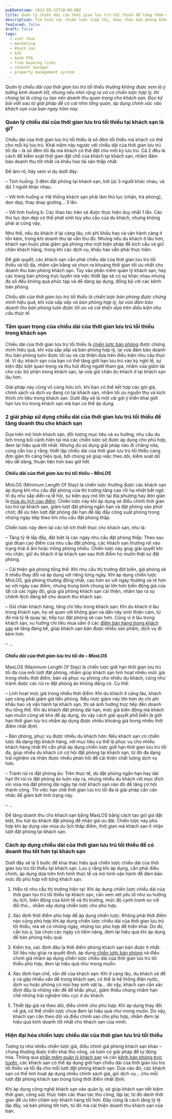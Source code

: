 ```yaml
---
pubDatetime: 2023-05-22T10:00:00Z
title: Quản lý chiều dài của thời gian lưu trú tối thiểu để tăng thêm doanh thu trong khách sạn
description: Tìm hiểu các chiến lược tiếp thị, khai thác bán phòng khách sạn hiệu quả trong chuỗi bài viết sau của nhavantuonglai để áp dụng và đem lại hiệu quả thiết thực cho giải pháp của bạn.
featured: false
draft: false
tags:
  - viet thue
  - marketing
  - khach san
  - b2b
  - kenh OTA
  - free booking links
  - channel manager
  - property management system
---
```


_Quản lý chiều dài của thời gian lưu trú tối thiểu thường không được xem là ý tưởng kinh doanh tốt, nhưng nếu nhìn rộng ra và có chiến lược hợp lý, thì chúng lại là công cụ tạo nên doanh thu quan trọng cho khách sạn. Đọc kỹ bài viết sau từ giải pháp để có cái nhìn tổng quan, áp dụng chính xác vào khách sạn của bạn ngay hôm nay._

### Quản lý chiều dài của thời gian lưu trú tối thiểu tại khách sạn là gì?

Chiều dài của thời gian lưu trú tối thiểu là số đêm tối thiểu mà khách có thể cho mỗi kỳ lưu trú. Khái niệm này ngược với chiều dài của thời gian lưu trú tối đa – là số đêm tối đa mà khách có thể đặt cho mỗi kỳ lưu trú. Cả 2 đều là cách để kiểm soát thời gian đặt chỗ của khách tại khách sạn, nhằm đảm bảo doanh thu tốt nhất và khấu hao tài sản thấp nhất.

Để làm rõ, hãy xem ví dụ dưới đây:

– Tình huống: 3 đêm đặt phòng tại khách sạn, bởi (a) 3 người khác nhau, và (b) 1 người khác nhau.

– Với tình huống a: Hệ thống khách sạn phải làm thủ tục (nhận, trả phòng), dọn dẹp, thay drap giường… 3 lần.

– Với tình huống b: Các thao tác trên sẽ được thực hiện duy nhất 1 lần. Các thủ tục dọn dẹp có thể phát sinh tùy yêu cầu của du khách, nhưng không phải ai cũng vậy.

Như thế, nếu du khách ở lại càng lâu, chi phí khấu hao và vận hành càng ít tốn kém, trong khi doanh thu lại vẫn thu đủ. Nhưng nếu du khách ở lâu hơn, khách sạn buộc phải giảm giá phòng như một biện pháp để kích cầu và giữ chân khách hàng, trong khi các dịch vụ, khấu hao vẫn phải thực hiện.

Để giải quyết, các khách sạn cần phải chiều dài của thời gian lưu trú tối thiểu và tối đa, nhằm cân bằng và chọn ra khoảng thời gian tối ưu nhất cho doanh thu bán phòng khách sạn. Tùy vào phần mềm quản lý khách sạn, hay các trang bán phòng trực tuyến mà việc thiết lập sẽ có sự khác nhau nhưng đa số đều không quá phức tạp và dễ dàng áp dụng, đồng bộ với các kênh bán phòng.

_Chiều dài của thời gian lưu trú tối thiểu là chiến lược bán phòng được chứng minh hiệu quả, khi vừa sắp xếp và bán phòng hợp lý, lại vừa đảm bảo doanh thu bán phòng luôn được tối ưu và cải thiện dựa trên điều kiện nhu cầu thực tế._

### Tầm quan trọng của chiều dài của thời gian lưu trú tối thiểu trong khách sạn

Chiều dài của thời gian lưu trú tối thiểu là [chiến lược bán phòng](https://nhavantuonglai.com/posts/) được chứng minh hiệu quả, khi vừa sắp xếp và bán phòng hợp lý, lại vừa đảm bảo doanh thu bán phòng luôn được tối ưu và cải thiện dựa trên điều kiện nhu cầu thực tế. Ví dụ: khách sạn của bạn có thể tăng giới hạn lưu trú vào kỳ nghỉ lễ, sự kiện đặc biệt quan trọng và thu hút đông người tham gia, nhằm vừa giảm tải cho các bộ phận trong khách sạn, lại vừa giữ chân du khách ở tại khách sạn lâu hơn.

Giải pháp này cũng vô cùng hữu ích, khi bạn có thể kết hợp các gói giá, chính sách và dịch vụ đang có tại khách sạn, nhằm tối ưu nguồn thu và kích thích chi tiêu trong khách sạn. Dưới đây sẽ là một vài gợi ý triển khai giới hạn lưu trú trong khách sạn mà bạn có thể áp dụng.

### 2 giải pháp sử dụng chiều dài của thời gian lưu trú tối thiểu để tăng doanh thu cho khách sạn

Dựa trên mô hình khách sạn, đối tượng mục tiêu và xu hướng, nhu cầu du lịch trong bối cảnh hiện tại mà các chiến lược sẽ được áp dụng cho phù hợp, đem lại hiệu quả tốt nhất. Nhưng dù sử dụng giải pháp nào đi chăng nữa, cùng cần lưu ý rằng: thiết lập chiều dài của thời gian lưu trú tối thiểu càng đơn giản thì càng hiệu quả, bởi chúng sẽ giúp việc theo dõi, kiểm soát dữ liệu dễ dàng, thuận tiện hơn bao giờ hết.

#### _Chiều dài của thời gian lưu trú tối thiểu – MinLOS_

MinLOS (Minimum Length Of Stay) là chiến lược thường được các khách sạn áp dụng khi nhu cầu đặt phòng của thị trường tăng cao rồi hạ nhiệt bất ngờ. Ví dụ như sắp diễn ra lễ hội, sự kiện quy mô lớn tại địa phương hay đơn giản là [mùa du lịch cao điểm](https://nhavantuonglai.com/posts/). Chiến lược này khi áp dụng sẽ điều chỉnh thời gian lưu trú tại khách sạn, giảm lượt đặt phòng ngắn hạn và đặt phòng vào phút chót; để ưu tiên lượt đặt phòng dài hạn để lấp đầy công suất phòng trong những ngày tiếp theo khi nhu cầu đặt phòng thấp.

Chiến lược này đem lại các lợi ích thiết thực cho khách sạn, như là:

– Tăng tỷ lệ lấp đầy, đặt biệt là các ngày nhu cầu đặt phòng thấp: Theo sau giai đoạn cao điểm của nhu cầu đặt phòng, các khách sạn thường rơi vào trạng thái ế ẩm hoặc trống phòng nhiều. Chiến lược này giúp giải quyết khi níu chân, giữ du khách ở lại khách sạn sau thời điểm họ muốn thật sự đặt phòng.

– Cải thiện giá phòng tổng thể: Khi nhu cầu thị trường đột biến, giá phòng sẽ ít nhiều thay đổi và áp dụng với riêng từng ngày. Khi áp dụng chiến lược MinLOS, giá phòng thường đồng nhất, cao hơn so với ngày thường và rẻ hơn so với ngày cao điểm, nhưng trung bình chung lại lớn hơn biến động giá của tất cả các ngày đó, giúp giá phòng khách sạn cải thiện, nhằm tạo ra sự chênh lệch đáng kể cho doanh thu khách sạn.

– Giữ chân khách hàng, tăng chi tiêu trong khách sạn: Khi du khách ở lâu trong khách sạn, họ sẽ quen với không gian và dần nảy sinh thiện cảm, từ đó mà tỷ lệ quay lại, tiếp tục đặt phòng sẽ cao hơn. Cũng vì ở lâu trong khách sạn, xu hướng chi tiêu mua sắm ở các [điểm bán hàng trong khách sạn](https://nhavantuonglai.com/posts/) sẽ tăng đáng kể, giúp khách sạn bán được nhiều sản phẩm, dịch vụ đi kèm hơn.

– …

#### _Chiều dài của thời gian lưu trú tối đa – MaxLOS_

MaxLOS (Maximum Length Of Stay) là chiến lược giới hạn thời gian lưu trú tối đa của mỗi lượt đặt phòng, nhằm giúp khách sạn linh hoạt nhiều mức giá trong nhiều thời điểm, bán và phục vụ phòng cho nhiều du khách, cũng như tránh được các rủi ro đặt phòng ảo không đáng có. Cụ thể:

– Linh hoạt mức giá trong nhiều thời điểm: Khi du khách ở càng lâu, khách sạn càng phải giảm giá tiền phòng. Nếu mức giảm này lớn hơn do chi phí khấu hao và vận hành tại khách sạn, thì sẽ ảnh hưởng trực tiếp đến doanh thu tổng thể. Khi du khách đặt phòng dài hạn, mức giá biến động mà khách sạn muốn cũng sẽ khó để áp dụng, do vậy cách giải quyết phổ biến là giới hạn thời gian lưu trú nhằm áp dụng được nhiều khoảng giá trong nhiều thời điểm nhất định.

– Bán phòng, phục vụ được nhiều du khách hơn: Nếu khách sạn có chiến lược đa dạng tệp khách hàng, với mục tiêu cụ thể là phục vụ cho nhiều khách hàng nhất thì cần phải áp dụng chiến lược giới hạn thời gian lưu trú tối đa, giúp nhiều du khách có cơ hội đặt phòng tại khách sạn, từ đó đa dạng trải nghiệm và nhận được nhiều phản hồi để cải thiện chất lượng dịch vụ hơn.

– Tránh rủi ro đặt phòng ảo: Trên thực tế, dù đặt phòng ngắn hạn hay dài hạn thì rủi ro đặt phòng ảo luôn xảy ra, nhưng nhiều du khách với mục đích xin visa mà đặt phòng dài ngày tại một khách sạn nào đó để tăng cơ hội thành công. Thì việc hạn chế thời gian lưu trú tối đa là giải pháp cần cân nhắc để giảm bớt tình trạng này.

– …

Để tăng doanh thu cho khách sạn bằng MaxLOS bằng cách tạo gói giá đặt biệt, thu hút du khách đặt phòng để nhận giá ưu đãi. Chiến lược này phù hợp khi áp dụng vào mùa du lịch thấp điểm, thời gian mà khách sạn ít nhận lượt đặt phòng tại khách sạn.

### Cách áp dụng chiều dài của thời gian lưu trú tối thiểu để có doanh thu tốt hơn tại khách sạn

Dưới đây sẽ là 5 bước để khai thác hiệu quả chiến lược chiều dài của thời gian lưu trú tối thiểu tại khách sạn. Lưu ý rằng khi áp dụng, cần phải điều chỉnh, áp dụng dựa trên tình hình thực tế và mô hình vận hành để đảm bảo mức độ phù hợp với từng khách sạn.

1. Hiểu rõ nhu cầu thị trường hiện tại: Khi áp dụng chiến lược chiều dài của thời gian lưu trú tối thiểu tại khách sạn, cần xem xét yếu tố như xu hướng du lịch, biến động của kinh tế và thị trường, mức độ cạnh tranh so với đối thủ… nhằm xây dựng chiến lược cho phù hợp.

2. Xác định thời điểm phù hợp để áp dụng chiến lược: Không phải thời điểm nào cũng phù hợp khi áp dụng chiến lược chiều dài của thời gian lưu trú tối thiểu, mà sẽ có những ngày, những lúc phù hợp để triển khai. Do đó, cần lưu ý, lựa chọn các ngày có tiềm năng, đem lại hiệu quả khi áp dụng để bán phòng hiệu quả.

3. Kiểm tra, xác định đâu là thời điểm phòng khách sạn bán được ít nhất: Số liệu này giúp ra quyết định, áp dụng [chiến lược bán phòng](https://nhavantuonglai.com/posts/) và điều chỉnh giá nhằm áp dụng chiến lược chiều dài của thời gian lưu trú tối thiểu phù hợp, đem lại hiệu quả như mong muốn.

4. Xác định hạn chế, vấn đề của khách sạn: Khi ở càng lâu, du khách sẽ để ý và gặp nhiều vấn đề trong khách sạn, có thể là hệ thống điện nước, dịch vụ hoặc phòng có mùi hay sinh vật lạ… do vậy, khách sạn cần xác định đâu là những vấn đề để khắc phục, giảm thiểu chúng nhằm hạn chế những trải nghiệm tiêu cực ở du khách.

5. Thiết lập giá và theo dõi, điều chỉnh cho phù hợp: Khi áp dụng thay đổi về giá, có thể chiến lược chưa đem lại hiệu quả như mong muốn. Do vậy, khách sạn cần theo dõi và điều chỉnh sao cho phù hợp, nhằm đem lại hiệu quả kinh doanh tốt nhất cho khách sạn của mình.

### Hiện đại hóa chiến lược chiều dài của thời gian lưu trú tối thiểu

Tương tự như nhiều chiến lược giá, điều chỉnh giá phòng khách sạn khác – chúng thường được triển khai thủ công, và luôn có giải pháp để tự động hóa. Thông qua [phần mềm quản lý khách sạn](https://nhavantuonglai.com/posts/) và các [kênh bán phòng trực tuyến](https://nhavantuonglai.com/posts/cac-kenh-ban-phong-truc-tuyen-quan-trong-nhat-cua-khach-san), các khách sạn có thể áp dụng giới hạn chiều dài của thời gian lưu trú tối thiểu và tối đa cho mỗi lượt đặt phòng khách sạn. Dựa vào đó, các khách sạn có thể linh hoạt áp dụng nhiều chính sách giá, gói dịch vụ… cho mỗi lượt đặt phòng khách sạn trong từng thời điểm nhất định.

Khi áp dụng công nghệ khách sạn vào quản lý, sẽ giúp khách sạn tiết kiệm thời gian, công sức thực hiện các thao tác thủ công, lặp lại, từ đó dành thời gian để ưu tiên chăm sóc khách hàng tốt hơn. Đây cũng là cách tăng tỷ lệ lấp đầy, và bán phòng tốt hơn, từ đó mà cải thiện doanh thu khách sạn của bạn.
